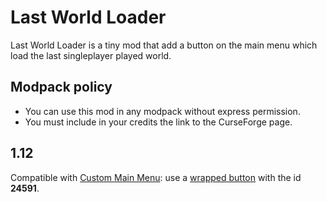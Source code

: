 # Last World Loader
Last World Loader is a tiny mod that add a button on the main menu which load the last singleplayer played world.

## Modpack policy
* You can use this mod in any modpack without express permission.
* You must include in your credits the link to the CurseForge page.

## 1.12
Compatible with [Custom Main Menu](https://www.curseforge.com/minecraft/mc-mods/custom-main-menu): use a [wrapped button](https://github.com/lumien231/Custom-Main-Menu/wiki/Wrapped-buttons) with the id __24591__.

